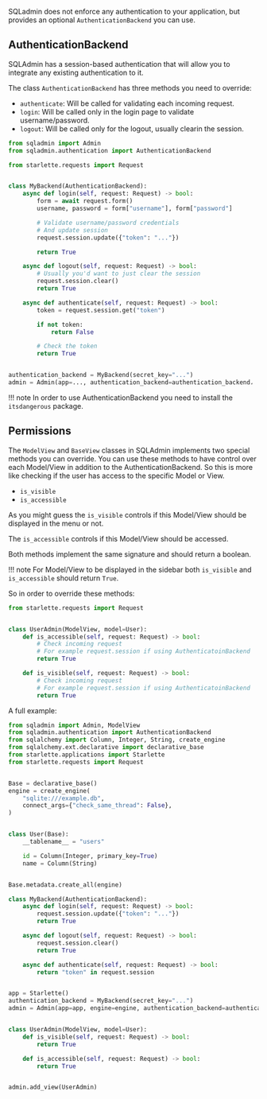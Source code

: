 SQLadmin does not enforce any authentication to your application,
but provides an optional `AuthenticationBackend` you can use.

## AuthenticationBackend

SQLAdmin has a session-based authentication that will allow you
to integrate any existing authentication to it.

The class `AuthenticationBackend` has three methods you need to override:

* `authenticate`: Will be called for validating each incoming request.
* `login`: Will be called only in the login page to validate username/password.
* `logout`: Will be called only for the logout, usually clearin the session.

```python
from sqladmin import Admin
from sqladmin.authentication import AuthenticationBackend

from starlette.requests import Request


class MyBackend(AuthenticationBackend):
    async def login(self, request: Request) -> bool:
        form = await request.form()
        username, password = form["username"], form["password"]

        # Validate username/password credentials
        # And update session
        request.session.update({"token": "..."})

        return True

    async def logout(self, request: Request) -> bool:
        # Usually you'd want to just clear the session
        request.session.clear()
        return True

    async def authenticate(self, request: Request) -> bool:
        token = request.session.get("token")

        if not token:
            return False

        # Check the token
        return True


authentication_backend = MyBackend(secret_key="...")
admin = Admin(app=..., authentication_backend=authentication_backend، ...)
```

!!! note
    In order to use AuthenticationBackend you need to install the `itsdangerous` package.

## Permissions

The `ModelView` and `BaseView` classes in SQLAdmin implements two special methods you can override.
You can use these methods to have control over each Model/View in addition to the AuthenticationBackend.
So this is more like checking if the user has access to the specific Model or View.

* `is_visible`
* `is_accessible`

As you might guess the `is_visible` controls if this Model/View
should be displayed in the menu or not.

The `is_accessible` controls if this Model/View should be accessed.

Both methods implement the same signature and should return a boolean.

!!! note
    For Model/View to be displayed in the sidebar both `is_visible`
    and `is_accessible` should return `True`.

So in order to override these methods:

```python
from starlette.requests import Request


class UserAdmin(ModelView, model=User):
    def is_accessible(self, request: Request) -> bool:
        # Check incoming request
        # For example request.session if using AuthenticatoinBackend
        return True

    def is_visible(self, request: Request) -> bool:
        # Check incoming request
        # For example request.session if using AuthenticatoinBackend
        return True
```

A full example:

```python
from sqladmin import Admin, ModelView
from sqladmin.authentication import AuthenticationBackend
from sqlalchemy import Column, Integer, String, create_engine
from sqlalchemy.ext.declarative import declarative_base
from starlette.applications import Starlette
from starlette.requests import Request


Base = declarative_base()
engine = create_engine(
    "sqlite:///example.db",
    connect_args={"check_same_thread": False},
)


class User(Base):
    __tablename__ = "users"

    id = Column(Integer, primary_key=True)
    name = Column(String)


Base.metadata.create_all(engine)

class MyBackend(AuthenticationBackend):
    async def login(self, request: Request) -> bool:
        request.session.update({"token": "..."})
        return True

    async def logout(self, request: Request) -> bool:
        request.session.clear()
        return True

    async def authenticate(self, request: Request) -> bool:
        return "token" in request.session


app = Starlette()
authentication_backend = MyBackend(secret_key="...")
admin = Admin(app=app, engine=engine, authentication_backend=authentication_backend)


class UserAdmin(ModelView, model=User):
    def is_visible(self, request: Request) -> bool:
        return True

    def is_accessible(self, request: Request) -> bool:
        return True


admin.add_view(UserAdmin)
```
